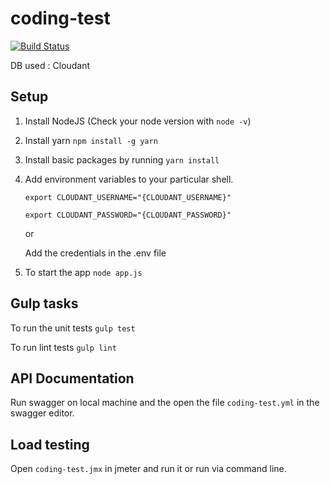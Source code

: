 # coding-test

[![Build Status](https://travis-ci.org/yharish991/coding-test.svg?branch=master)](https://travis-ci.org/yharish991/coding-test)

DB used : Cloudant

## Setup

1. Install NodeJS (Check your node version with `node -v`)

2. Install yarn `npm install -g yarn`

2. Install basic packages by running `yarn install`

3. Add environment variables to your particular shell.

    `export CLOUDANT_USERNAME="{CLOUDANT_USERNAME}"`

    `export CLOUDANT_PASSWORD="{CLOUDANT_PASSWORD}"`
  
    or

    Add the credentials in the .env file

4. To start the app `node app.js`


## Gulp tasks

To run the unit tests `gulp test`

To run lint tests `gulp lint`


## API Documentation

Run swagger on local machine and the open the file `coding-test.yml` in the swagger editor.

## Load testing

Open `coding-test.jmx` in jmeter and run it or run via command line. 
